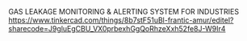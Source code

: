 GAS LEAKAGE MONITORING & ALERTING SYSTEM FOR INDUSTRIES
https://www.tinkercad.com/things/8b7stF51uBl-frantic-amur/editel?sharecode=J9gluEgCBU_VX0prbexhGgQoRhzeXxh52fe8J-W9Ir4
